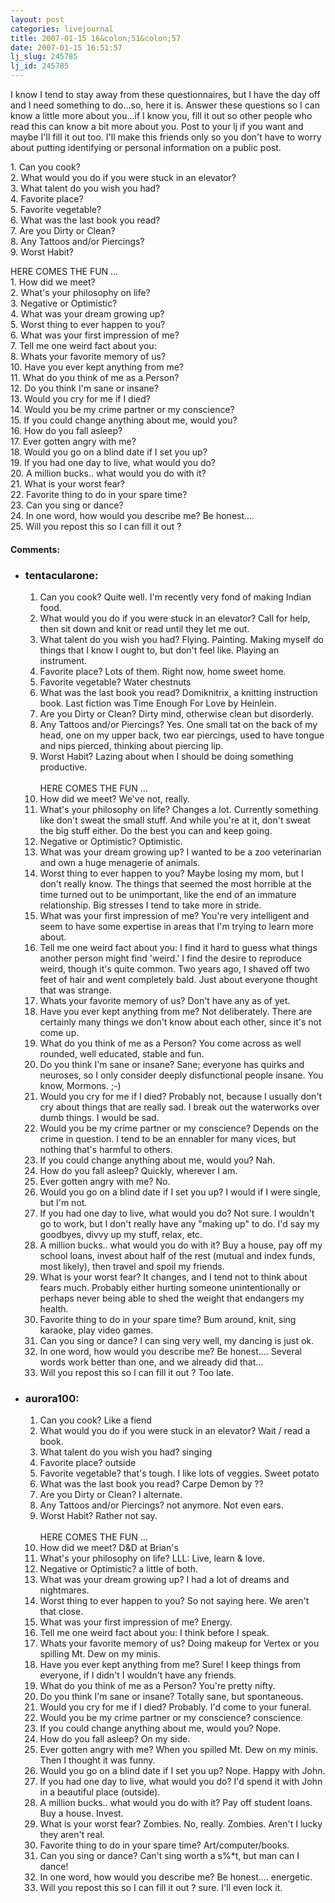 ```yaml
---
layout: post
categories: livejournal
title: 2007-01-15 16&colon;51&colon;57
date: 2007-01-15 16:51:57
lj_slug: 245785
lj_id: 245785
---
```

I know I tend to stay away from these questionnaires, but I have the day off and I need something to do...so, here it is. Answer these questions so I can know a little more about you...if I know you, fill it out so other people who read this can know a bit more about you. Post to your lj if you want and maybe I'll fill it out too. I'll make this friends only so you don't have to worry about putting identifying or personal information on a public post.  



1\. Can you cook?  
2\. What would you do if you were stuck in an elevator?  
3\. What talent do you wish you had?  
4\. Favorite place?  
5\. Favorite vegetable?  
6\. What was the last book you read?  
7\. Are you Dirty or Clean?  
8\. Any Tattoos and/or Piercings?  
9\. Worst Habit?  



HERE COMES THE FUN ...  
1\. How did we meet?  
2\. What's your philosophy on life?  
3\. Negative or Optimistic?  
4\. What was your dream growing up?  
5\. Worst thing to ever happen to you?  
6\. What was your first impression of me?  
7\. Tell me one weird fact about you:  
8\. Whats your favorite memory of us?  
10\. Have you ever kept anything from me?  
11\. What do you think of me as a Person?  
12\. Do you think I'm sane or insane?  
13\. Would you cry for me if I died?  
14\. Would you be my crime partner or my conscience?  
15\. If you could change anything about me, would you?  
16\. How do you fall asleep?  
17\. Ever gotten angry with me?  
18\. Would you go on a blind date if I set you up?  
19\. If you had one day to live, what would you do?  
20\. A million bucks.. what would you do with it?  
21\. What is your worst fear?  
22\. Favorite thing to do in your spare time?  
23\. Can you sing or dance?  
24\. In one word, how would you describe me? Be honest....  
25\. Will you repost this so I can fill it out ?


<div id="comments"><h4>Comments:</h4><div class="lj-comments"><ul>
<li><h3>tentacularone: </h3>
<a id="comment-735"></a>
<ol>
<li>Can you cook? Quite well. I'm recently very fond of making Indian food.<br></li>
<li>What would you do if you were stuck in an elevator? Call for help, then sit down and knit or read until they let me out.<br></li>
<li>What talent do you wish you had? Flying. Painting. Making myself do things that I know I ought to, but don't feel like. Playing an instrument.<br></li>
<li>Favorite place? Lots of them. Right now, home sweet home.<br></li>
<li>Favorite vegetable? Water chestnuts<br></li>
<li>What was the last book you read? Domiknitrix, a knitting instruction book. Last fiction was Time Enough For Love by Heinlein.<br></li>
<li>Are you Dirty or Clean? Dirty mind, otherwise clean but disorderly.<br></li>
<li>Any Tattoos and/or Piercings? Yes. One small tat on the back of my head, one on my upper back, two ear piercings, used to have tongue and nips pierced, thinking about piercing lip.<br></li>
<li>Worst Habit? Lazing about when I should be doing something productive.<br>
<br>
HERE COMES THE FUN ...<br></li>
<li>How did we meet? We've not, really.<br></li>
<li>What's your philosophy on life? Changes a lot. Currently something like don't sweat the small stuff. And while you're at it, don't sweat the big stuff either. Do the best you can and keep going.<br></li>
<li>Negative or Optimistic? Optimistic.<br></li>
<li>What was your dream growing up? I wanted to be a zoo veterinarian and own a huge menagerie of animals.<br></li>
<li>Worst thing to ever happen to you? Maybe losing my mom, but I don't really know. The things that seemed the most horrible at the time turned out to be unimportant, like the end of an immature relationship. Big stresses I tend to take more in stride.<br></li>
<li>What was your first impression of me? You're very intelligent and seem to have some expertise in areas that I'm trying to learn more about.<br></li>
<li>Tell me one weird fact about you: I find it hard to guess what things another person might find 'weird.' I find the desire to reproduce weird, though it's quite common. Two years ago, I shaved off two feet of hair and went completely bald. Just about everyone thought that was strange.<br></li>
<li>Whats your favorite memory of us? Don't have any as of yet.<br></li>
<li>Have you ever kept anything from me? Not deliberately. There are certainly many things we don't know about each other, since it's not come up.<br></li>
<li>What do you think of me as a Person? You come across as well rounded, well educated, stable and fun. <br></li>
<li>Do you think I'm sane or insane? Sane; everyone has quirks and neuroses, so I only consider deeply disfunctional people insane. You know, Mormons. ;-)<br></li>
<li>Would you cry for me if I died? Probably not, because I usually don't cry about things that are really sad. I break out the waterworks over dumb things. I would be sad.<br></li>
<li>Would you be my crime partner or my conscience? Depends on the crime in question. I tend to be an ennabler for many vices, but nothing that's harmful to others.<br></li>
<li>If you could change anything about me, would you? Nah.<br></li>
<li>How do you fall asleep? Quickly, wherever I am.<br></li>
<li>Ever gotten angry with me? No.<br></li>
<li>Would you go on a blind date if I set you up? I would if I were single, but I'm not.<br></li>
<li>If you had one day to live, what would you do? Not sure. I wouldn't go to work, but I don't really have any "making up" to do. I'd say my goodbyes, divvy up my stuff, relax, etc.<br></li>
<li>A million bucks.. what would you do with it? Buy a house, pay off my school loans, invest about half of the rest (mutual and index funds, most likely), then travel and spoil my friends.<br></li>
<li>What is your worst fear? It changes, and I tend not to think about fears much. Probably either hurting someone unintentionally or perhaps never being able to shed the weight that endangers my health.<br></li>
<li>Favorite thing to do in your spare time? Bum around, knit, sing karaoke, play video games.<br></li>
<li>Can you sing or dance? I can sing very well, my dancing is just ok.<br></li>
<li>In one word, how would you describe me? Be honest.... Several words work better than one, and we already did that...<br></li>
<li>Will you repost this so I can fill it out ? Too late.<br></li>
</ol>
</li>
<li><h3>aurora100: </h3>
<a id="comment-742"></a>
<ol>
<li>Can you cook?  Like a fiend <br></li>
<li>What would you do if you were stuck in an elevator?  Wait / read a book.<br></li>
<li>What talent do you wish you had? singing<br></li>
<li>Favorite place? outside<br></li>
<li>Favorite vegetable? that's tough.  I like lots of veggies.  Sweet potato<br></li>
<li>What was the last book you read? Carpe Demon by ??<br></li>
<li>Are you Dirty or Clean? I alternate.<br></li>
<li>Any Tattoos and/or Piercings? not anymore.  Not even ears.<br></li>
<li>Worst Habit? Rather not say.<br>
<br>
HERE COMES THE FUN ...<br></li>
<li>How did we meet? D&amp;D at Brian's<br></li>
<li>What's your philosophy on life? LLL: Live, learn &amp; love.<br></li>
<li>Negative or Optimistic?  a little of both.<br></li>
<li>What was your dream growing up?  I had a lot of dreams and nightmares.<br></li>
<li>Worst thing to ever happen to you? So not saying here.  We aren't that close.<br></li>
<li>What was your first impression of me? Energy.<br></li>
<li>Tell me one weird fact about you: I think before I speak.<br></li>
<li>Whats your favorite memory of us? Doing makeup for Vertex or you spilling Mt. Dew on my minis.<br></li>
<li>Have you ever kept anything from me? Sure!  I keep things from everyone, if I didn't I wouldn't have any friends.<br></li>
<li>What do you think of me as a Person?  You're pretty nifty.<br></li>
<li>Do you think I'm sane or insane?  Totally sane, but spontaneous.<br></li>
<li>Would you cry for me if I died?  Probably.  I'd come to your funeral. <br></li>
<li>Would you be my crime partner or my conscience?  conscience. <br></li>
<li>If you could change anything about me, would you?  Nope.<br></li>
<li>How do you fall asleep?  On my side.<br></li>
<li>Ever gotten angry with me?  When you spilled Mt. Dew on my minis.  Then I thought it was funny.<br></li>
<li>Would you go on a blind date if I set you up?  Nope.  Happy with John.<br></li>
<li>If you had one day to live, what would you do?  I'd spend it with John in a beautiful place (outside).<br></li>
<li>A million bucks.. what would you do with it?  Pay off student loans.  Buy a house.  Invest.<br></li>
<li>What is your worst fear?  Zombies.  No, really.  Zombies.  Aren't I lucky they aren't real.<br></li>
<li>Favorite thing to do in your spare time?  Art/computer/books.<br></li>
<li>Can you sing or dance?  Can't sing worth a s%*t, but man can I dance!<br></li>
<li>In one word, how would you describe me? Be honest....  energetic.<br></li>
<li>Will you repost this so I can fill it out ?  sure.  I'll even lock it.<br></li>
</ol>
</li>
</ul></div></div>
